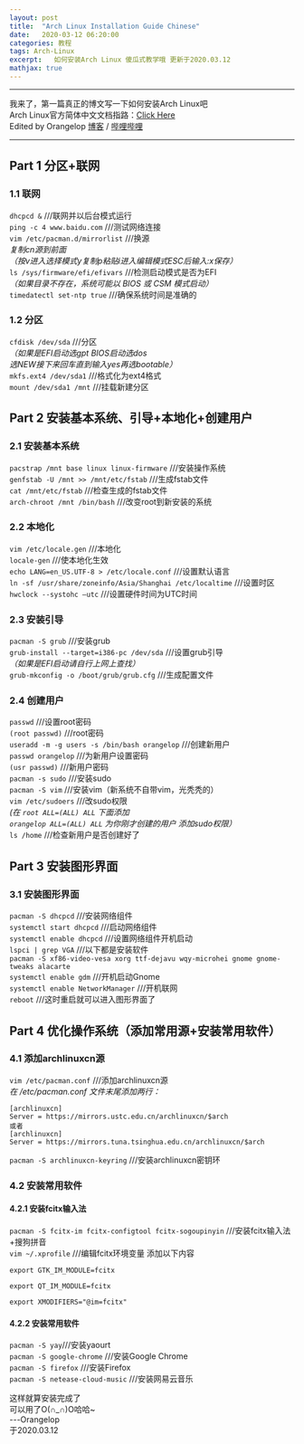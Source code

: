 ```yaml
---
layout: post  
title:  "Arch Linux Installation Guide Chinese"  
date:   2020-03-12 06:20:00  
categories: 教程
tags: Arch-Linux  
excerpt:   如何安装Arch Linux 傻瓜式教学哦 更新于2020.03.12
mathjax: true  
---
```


---

我来了，第一篇真正的博文写一下如何安装Arch Linux吧  
Arch Linux官方简体中文文档指路：[Click Here](https://wiki.archlinux.org/index.php/Installation_guide_(简体中文))  
Edited by Orangelop [博客](https://orangelop.github.io/) / [哔哩哔哩](https://space.bilibili.com/54818676)

---

## Part 1 分区+联网
### 1.1 联网
`dhcpcd &` ///联网并以后台模式运行  
`ping -c 4 www.baidu.com` ///测试网络连接  
`vim /etc/pacman.d/mirrorlist` ///换源  
*复制cn源到前面*  
*（按v进入选择模式y复制p粘贴i进入编辑模式ESC后输入:x保存）*  
`ls /sys/firmware/efi/efivars` ///检测启动模式是否为EFI  
*（如果目录不存在，系统可能以 BIOS 或 CSM 模式启动）*  
`timedatectl set-ntp true` ///确保系统时间是准确的  
### 1.2 分区
`cfdisk /dev/sda` ///分区   
*（如果是EFI启动选gpt BIOS启动选dos  
选NEW接下来回车直到输入yes再选bootable）*  
`mkfs.ext4 /dev/sda1` ///格式化为ext4格式  
`mount /dev/sda1 /mnt` ///挂载新建分区  

## Part 2 安装基本系统、引导+本地化+创建用户
### 2.1 安装基本系统
`pacstrap /mnt base linux linux-firmware` ///安装操作系统  
`genfstab -U /mnt >> /mnt/etc/fstab` ///生成fstab文件  
`cat /mnt/etc/fstab` ///检查生成的fstab文件  
`arch-chroot /mnt /bin/bash` ///改变root到新安装的系统  
### 2.2 本地化
`vim /etc/locale.gen` ///本地化  
`locale-gen` ///使本地化生效  
`echo LANG=en_US.UTF-8 > /etc/locale.conf` ///设置默认语言  
`ln -sf /usr/share/zoneinfo/Asia/Shanghai /etc/localtime` ///设置时区  
`hwclock --systohc –utc` ///设置硬件时间为UTC时间  
### 2.3 安装引导
`pacman -S grub` ///安装grub  
`grub-install --target=i386-pc /dev/sda` ///设置grub引导  
*（如果是EFI启动请自行上网上查找）*  
`grub-mkconfig -o /boot/grub/grub.cfg` ///生成配置文件  
### 2.4 创建用户
`passwd` ///设置root密码  
`(root passwd)` ///root密码  
`useradd -m -g users -s /bin/bash orangelop` ///创建新用户  
`passwd orangelop` ///为新用户设置密码  
`(usr passwd)` ///新用户密码  
`pacman -s sudo` ///安装sudo  
`pacman -S vim` ///安装vim（新系统不自带vim，光秃秃的）  
`vim /etc/sudoers` ///改sudo权限  
*(在 `root ALL=(ALL) ALL` 下面添加  
`orangelop ALL=(ALL) ALL` 
为你刚才创建的用户 添加sudo权限）*  
`ls /home` ///检查新用户是否创建好了 

## Part 3 安装图形界面
### 3.1 安装图形界面
`pacman -S dhcpcd` ///安装网络组件  
`systemctl start dhcpcd` ///启动网络组件  
`systemctl enable dhcpcd` ///设置网络组件开机启动  
`lspci | grep VGA` ///以下都是安装软件  
`pacman -S xf86-video-vesa xorg ttf-dejavu wqy-microhei gnome gnome-tweaks alacarte`  
`systemctl enable gdm` ///开机启动Gnome  
`systemctl enable NetworkManager` ///开机联网  
`reboot` ///这时重启就可以进入图形界面了  

## Part 4 优化操作系统（添加常用源+安装常用软件）
### 4.1 添加archlinuxcn源
`vim /etc/pacman.conf` ///添加archlinuxcn源  
*在 /etc/pacman.conf 文件末尾添加两行：*  
```
[archlinuxcn]
Server = https://mirrors.ustc.edu.cn/archlinuxcn/$arch
或者
[archlinuxcn]
Server = https://mirrors.tuna.tsinghua.edu.cn/archlinuxcn/$arch 
```
`pacman -S archlinuxcn-keyring` ///安装archlinuxcn密钥环
### 4.2 安装常用软件
#### 4.2.1 安装fcitx输入法
`pacman -S fcitx-im fcitx-configtool fcitx-sogoupinyin` ///安装fcitx输入法+搜狗拼音  
`vim ~/.xprofile` ///编辑fcitx环境变量
添加以下内容
```
export GTK_IM_MODULE=fcitx

export QT_IM_MODULE=fcitx

export XMODIFIERS="@im=fcitx"

```
#### 4.2.2 安装常用软件
`pacman -S yay`///安装yaourt  
`pacman -S google-chrome` ///安装Google Chrome  
`pacman -S firefox` ///安装Firefox  
`pacman -S netease-cloud-music` ///安装网易云音乐

这样就算安装完成了  
可以用了O(∩_∩)O哈哈~  
---Orangelop  
于2020.03.12
